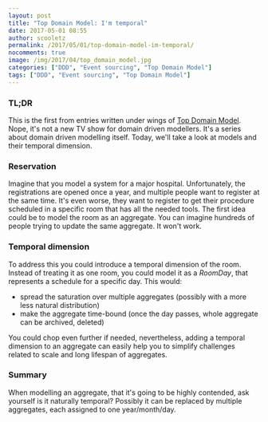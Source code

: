 ```yaml
---
layout: post
title: "Top Domain Model: I'm temporal"
date: 2017-05-01 08:55
author: scooletz
permalink: /2017/05/01/top-domain-model-im-temporal/
nocomments: true
image: /img/2017/04/top_domain_model.jpg
categories: ["DDD", "Event sourcing", "Top Domain Model"]
tags: ["DDD", "Event sourcing", "Top Domain Model"]
---
```


### TL;DR

This is the first from entries written under wings of [Top Domain Model](http://blog.scooletz.com/2017/04/24/top-domain-model). Nope, it's not a new TV show for domain driven modellers. It's a series about domain driven modelling itself. Today, we'll take a look at models and their temporal dimension.

### Reservation

Imagine that you model a system for a major hospital. Unfortunately, the registrations are opened once a year, and multiple people want to register at the same time. It's even worse, they want to register to get their procedure scheduled in a specific room that has all the needed tools. The first idea could be to model the room as an aggregate. You can imagine hundreds of people trying to update the same aggregate. It won't work.

### Temporal dimension

To address this you could introduce a temporal dimension of the room. Instead of treating it as one room, you could model it as a *RoomDay*, that represents a schedule for a specific day. This would:

* spread the saturation over multiple aggregates (possibly with a more less natural distribution)
* make the aggregate time-bound (once the day passes, whole aggregate can be archived, deleted)

You could chop even further if needed, nevertheless, adding a temporal dimension to an aggregate can easily help you to simplify challenges related to scale and long lifespan of aggregates.

### Summary

When modelling an aggregate, that it's going to be highly contended, ask yourself is it naturally temporal? Possibly it can be replaced by multiple aggregates, each assigned to one year/month/day.
